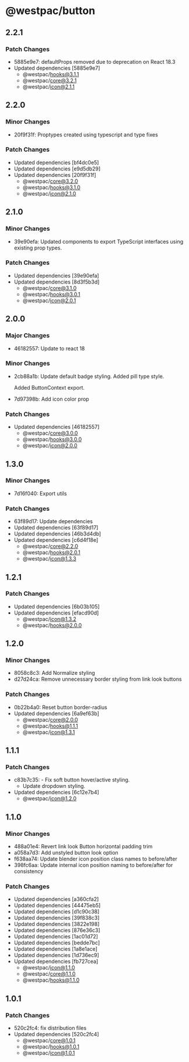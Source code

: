 # @westpac/button

## 2.2.1

### Patch Changes

- 5885e9e7: defaultProps removed due to deprecation on React 18.3
- Updated dependencies [5885e9e7]
  - @westpac/hooks@3.1.1
  - @westpac/core@3.2.1
  - @westpac/icon@2.1.1

## 2.2.0

### Minor Changes

- 20f9f31f: Proptypes created using typescript and type fixes

### Patch Changes

- Updated dependencies [bf4dc0e5]
- Updated dependencies [e9d5db29]
- Updated dependencies [20f9f31f]
  - @westpac/core@3.2.0
  - @westpac/hooks@3.1.0
  - @westpac/icon@2.1.0

## 2.1.0

### Minor Changes

- 39e90efa: Updated components to export TypeScript interfaces using existing prop types.

### Patch Changes

- Updated dependencies [39e90efa]
- Updated dependencies [8d3f5b3d]
  - @westpac/core@3.1.0
  - @westpac/hooks@3.0.1
  - @westpac/icon@2.0.1

## 2.0.0

### Major Changes

- 46182557: Update to react 18

### Minor Changes

- 2cb88a1b: Update default badge styling.
  Added pill type style.

  Added ButtonContext export.

- 7d97398b: Add icon color prop

### Patch Changes

- Updated dependencies [46182557]
  - @westpac/core@3.0.0
  - @westpac/hooks@3.0.0
  - @westpac/icon@2.0.0

## 1.3.0

### Minor Changes

- 7d16f040: Export utils

### Patch Changes

- 63f89d17: Update dependencies
- Updated dependencies [63f89d17]
- Updated dependencies [46b3d4db]
- Updated dependencies [c6d4f18e]
  - @westpac/core@2.2.0
  - @westpac/hooks@2.0.1
  - @westpac/icon@1.3.3

## 1.2.1

### Patch Changes

- Updated dependencies [6b03b105]
- Updated dependencies [efacd90d]
  - @westpac/icon@1.3.2
  - @westpac/hooks@2.0.0

## 1.2.0

### Minor Changes

- 8058c8c3: Add Normalize styling
- d27d24ca: Remove unnecessary border styling from link look buttons

### Patch Changes

- 0b22b4a0: Reset button border-radius
- Updated dependencies [6a9ef63b]
  - @westpac/core@2.0.0
  - @westpac/hooks@1.1.1
  - @westpac/icon@1.3.1

## 1.1.1

### Patch Changes

- c83b7c35: - Fix soft button hover/active styling.
  - Update dropdown styling.
- Updated dependencies [6c12e7b4]
  - @westpac/icon@1.2.0

## 1.1.0

### Minor Changes

- 488a01e4: Revert link look Button horizontal padding trim
- a058a7d3: Add unstyled button look option
- f638aa74: Update blender icon position class names to before/after
- 398fc6aa: Update internal icon position naming to before/after for consistency

### Patch Changes

- Updated dependencies [a360cfa2]
- Updated dependencies [44475eb5]
- Updated dependencies [d1c90c38]
- Updated dependencies [39f838c3]
- Updated dependencies [3822e198]
- Updated dependencies [876e36c3]
- Updated dependencies [1ac01d72]
- Updated dependencies [bedde7bc]
- Updated dependencies [1a8e1ace]
- Updated dependencies [1d736ec9]
- Updated dependencies [fb727cea]
  - @westpac/icon@1.1.0
  - @westpac/core@1.1.0
  - @westpac/hooks@1.1.0

## 1.0.1

### Patch Changes

- 520c2fc4: fix distribution files
- Updated dependencies [520c2fc4]
  - @westpac/core@1.0.1
  - @westpac/hooks@1.0.1
  - @westpac/icon@1.0.1
